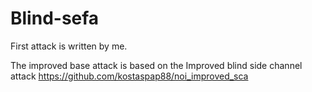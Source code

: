 # Blind-sefa
First attack is written by me. 


The improved base attack is based on the Improved blind side channel attack https://github.com/kostaspap88/noi_improved_sca 
